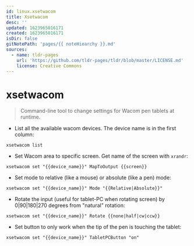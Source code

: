 ```yaml
---
id: linux.xsetwacom
title: Xsetwacom
desc: ''
updated: 1623965016171
created: 1623965016171
isDir: false
gitNotePath: 'pages/{{ noteHiearchy }}.md'
sources:
  - name: tldr-pages
    url: 'https://github.com/tldr-pages/tldr/blob/master/LICENSE.md'
    license: Creative Commons
---
```

# xsetwacom

> Command-line tool to change settings for Wacom pen tablets at runtime.

- List all the available wacom devices. The device name is in the first column:

`xsetwacom list`

- Set Wacom area to specific screen. Get name of the screen with `xrandr`:

`xsetwacom set "{{device_name}}" MapToOutput {{screen}}`

- Set mode to relative (like a mouse) or absolute (like a pen) mode:

`xsetwacom set "{{device_name}}" Mode "{{Relative|Absolute}}"`

- Rotate the input (useful for tablet-PC when rotating screen) by 0|90|180|270 degrees from "natural" rotation:

`xsetwacom set "{{device_name}}" Rotate {{none|half|cw|ccw}}`

- Set button to only work when the tip of the pen is touching the tablet:

`xsetwacom set "{{device_name}}" TabletPCButton "on"`

